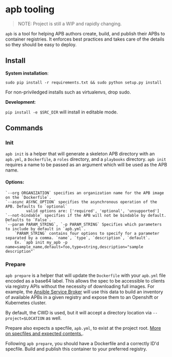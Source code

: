 # apb tooling

> NOTE: Project is still a WIP and rapidly changing.

`apb` is a tool for helping APB authors create, build, and publish
their APBs to container registries. It enforces best practices and takes
care of the details so they should be easy to deploy.

## Install

**System installation**:

`sudo pip install -r requirements.txt && sudo python setup.py install`

For non-priviledged installs such as virtualenvs, drop sudo.

**Development**:

`pip install -e $SRC_DIR` will install in editable mode.

## Commands

### Init

`apb init` is a helper that will generate a skeleton APB directory with
an `apb.yml`, a `Dockerfile`, a `roles` directory, and a `playbooks` directory. 
`apb init` requires a name to be passed as an argument which will be used as the 
APB name.

#### Options:
```
`--org ORGANIZATION` specifies an organization name for the APB image on the `Dockerfile`.
`--async ASYNC_OPTION` specifies the asynchronous operation of the APB. Defaults to `optional`
         valid options are: ['required', 'optional', 'unsupported']
`--not-bindable` specifies if the APB will not be bindable by default. Defaults to `False`.
`--param PARAM_STRING`, `-p PARAM_STRING` Specifies which parameters to include by default in `apb.yml`.
    `PARAM_STRING` contains four options to specify for a parameter separated by a comma. `name`, `type`, `description`, `default`.
    Ex. `apb init my_apb -p name=sample_name,default=foo,type=string,description="sample description"`
```
### Prepare

`apb prepare` is a helper that will update the `Dockerfile` with
your `apb.yml` file encoded as a base64 label. This allows the spec
to be accessible to clients via registry APIs without the necessity of downloading
full images. For example, the [Ansible Service Broker](https://www.github.com/fusor/ansible-service-broker)
will use this data to build an inventory of available APBs in a given
registry and expose them to an Openshift or Kubernetes cluster.



By default, the CWD is used, but it will accept a directory location via
`--project=$LOCATION` as well.

Prepare also expects a specfile, `apb.yml`, to exist at the project root.
[More on specfiles and expected contents.](https://github.com/fusor/ansible-playbook-bundle/blob/master/docs/design.md).

Following `apb prepare`, you should have a Dockerfile and a correctly
ID'd specfile. Build and publish this container to your preferred registry.

